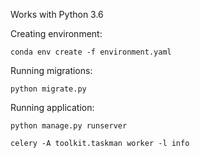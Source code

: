 Works with Python 3.6

Creating environment:

`conda env create -f environment.yaml`

Running migrations:

`python migrate.py`

Running application:

`python manage.py runserver`

`celery -A toolkit.taskman worker -l info`
